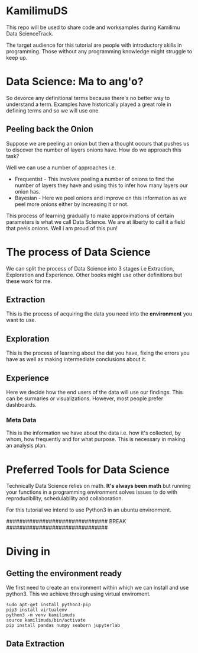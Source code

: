 # KamilimuDS
This repo will be used to share code and worksamples during Kamilimu Data ScienceTrack.

The target audience for this tutorial are people with introductory skills in programming. Those without any programming knowledge might struggle to keep up.

# Data Science: Ma to ang'o?
So devorce any definitional terms because there's no better way to understand a term. Examples have historically played a great role in defining terms and so we will use one.

## Peeling back the Onion
Suppose we are peeling an onion but then a thought occurs that pushes us to discover the number of layers onions have. How do we approach this task?

Well we can use a number of approaches i.e.
* Frequentist - This involves peeling a number of onions to find the number of layers they have and using this to infer how many layers our onion has.
* Bayesian - Here we peel onions and improve on this information as we peel more onions either by increasing it or not.

This process of learning gradually to make approximations of certain parameters is what we call Data Science. 
We are at liberty to call it a field that peels onions. Well i am proud of this pun!

# The process of Data Science
We can split the process of Data Science into 3 stages i.e Extraction, Exploration and Experience. Other books might use other definitions but these work for me.

## Extraction
This is the process of acquiring the data you need into the **environment** you want to use.

## Exploration
This is the process of learning about the dat you have, fixing the errors you have as well as making intermediate conclusions about it.

## Experience
Here we decide how the end users of the data will use our findings. This can be surmaries or visualizations. However, most people prefer dashboards.

### Meta Data
This is the information we have about the data i.e. how it's collected, by whom, how frequently and for what purpose. This is necessary in making an analysis plan.

# Preferred Tools for Data Science
Technically Data Science relies on math. **It's always been math** but running your functions in a programming environment solves issues to do with reproducibility, schedulability and collaboration.

For this tutorial we intend to use Python3 in an ubuntu environment.

############################### BREAK ###############################

# Diving in

## Getting the environment ready
We first need to create an environment within which we can install and use python3. This we achieve through using virtual enviroment.

```
sudo apt-get install python3-pip
pip3 install virtualenv
python3 -m venv kamilimuds
source kamilimuds/bin/activate
pip install pandas numpy seaborn jupyterlab
```
## Data Extraction
